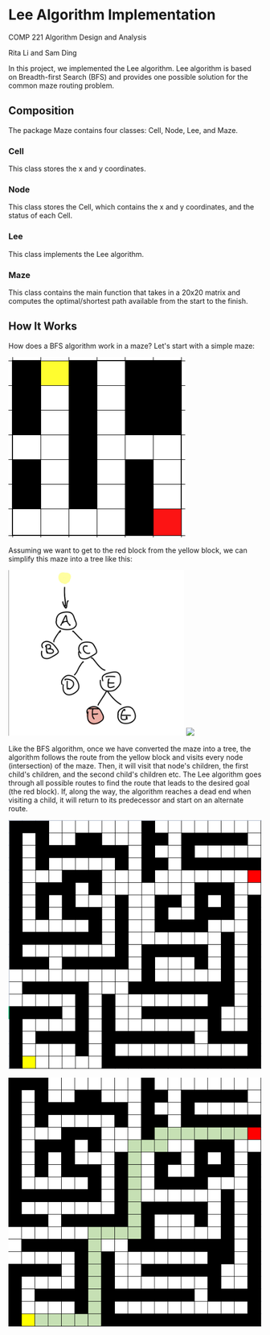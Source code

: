 # Lee Algorithm Implementation
COMP 221 Algorithm Design and Analysis 

Rita Li and Sam Ding

In this project, we implemented the Lee algorithm. Lee algorithm is based on Breadth-first Search (BFS) and provides one possible solution for the common maze routing problem.

## Composition
The package Maze contains four classes: Cell, Node, Lee, and Maze.

### Cell
This class stores the x and y coordinates.

### Node
This class stores the Cell, which contains the x and y coordinates, and the status of each Cell.

### Lee
This class implements the Lee algorithm. 

### Maze
This class contains the main function that takes in a 20x20 matrix and computes the optimal/shortest path available from the start to the finish.


## How It Works
How does a BFS algorithm work in a maze? Let's start with a simple maze:

![a sample 7x7 maze](img/7x7.png)

Assuming we want to get to the red block from the yellow block, we can simplify this maze into a tree like this:

<img src="img/7x7graph.jpeg" width="350" />
<img src="img/7x7graphWithG.jpeg" width="350" />

Like the BFS algorithm, once we have converted the maze into a tree, the algorithm follows the route from the yellow block and visits every node (intersection) of the maze. Then, it will visit that node's children, the first child's children, and the second child's children etc. The Lee algorithm goes through all possible routes to find the route that leads to the desired goal (the red block). If, along the way, the algorithm reaches a dead end when visiting a child, it will return to its predecessor and start on an alternate route. 



![a sample 20x20 maze](img/sample%20matrix.png)

![a sample 20x20 maze](img/sample%20solution.png)

